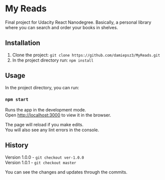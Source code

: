 # My Reads
Final project for Udacity React Nanodegree.
Basically, a personal library where you can search and order your books in shelves.
## Installation
1. Clone the project: `git clone https://github.com/damiepsz3/MyReads.git`
2. In the project directory run: `npm install`
## Usage
In the project directory, you can run:

### `npm start`

Runs the app in the development mode.<br>
Open [http://localhost:3000](http://localhost:3000) to view it in the browser.

The page will reload if you make edits.<br>
You will also see any lint errors in the console.
## History
Version 1.0.0 - `git checkout ver-1.0.0`<br>
Version 1.0.1 - `git checkout master`

You can see the changes and updates through the commits.
